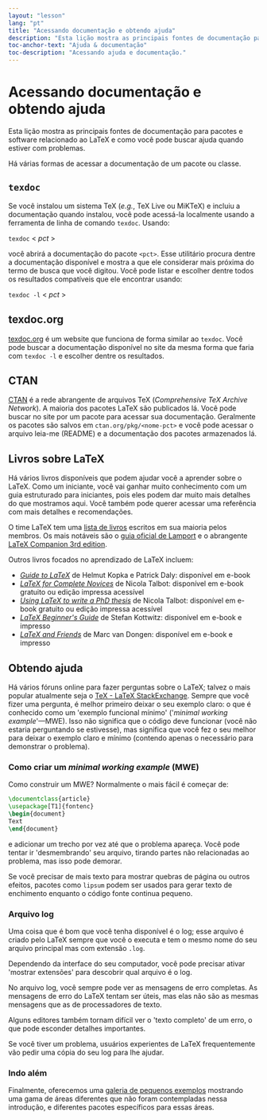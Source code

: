 ```yaml
---
layout: "lesson"
lang: "pt"
title: "Acessando documentação e obtendo ajuda"
description: "Esta lição mostra as principais fontes de documentação para pacotes e software relacionado ao LaTeX e como você pode buscar ajuda quando estiver com problemas."
toc-anchor-text: "Ajuda & documentação"
toc-description: "Acessando ajuda e documentação."
---
```


# Acessando documentação e obtendo ajuda

<span
  class="summary">Esta lição mostra as principais fontes de documentação para
  pacotes e software relacionado ao LaTeX e como você pode buscar ajuda quando
  estiver com problemas.</span>

Há várias formas de acessar a documentação de um pacote ou classe.

## `texdoc`

Se você instalou um sistema TeX (_e.g._, TeX Live ou MiKTeX) e incluiu a
documentação quando instalou, você pode acessá-la localmente usando a ferramenta
de linha de comando `texdoc`.  Usando:

`texdoc` < _pct_ >

você abrirá a documentação do pacote `<pct>`.  Esse utilitário procura dentre
a documentação disponível e mostra a que ele considerar mais próxima do termo
de busca que você digitou.  Você pode listar e escolher dentre todos os
resultados compatíveis que ele encontrar usando:

`texdoc -l` < _pct_ >

## texdoc.org

[texdoc.org](https://texdoc.org/) é um website que funciona de forma similar ao
`texdoc`.  Você pode buscar a documentação disponível no site da mesma forma
que faria com `texdoc -l` e escolher dentre os resultados.

## CTAN

[CTAN](https://www.ctan.org) é a rede abrangente de arquivos TeX
(_Comprehensive TeX Archive Network_).  A maioria dos pacotes LaTeX são
publicados lá.  Você pode buscar no site por um pacote para acessar sua
documentação.  Geralmente os pacotes são salvos em `ctan.org/pkg/<nome-pct>`
e você pode acessar o arquivo leia-me (README) e a documentação dos pacotes
armazenados lá.

## Livros sobre LaTeX

Há vários livros disponíveis que podem ajudar você a aprender sobre o LaTeX.
Como um iniciante, você vai ganhar muito conhecimento com um guia estruturado
para iniciantes, pois eles podem dar muito mais detalhes do que mostramos aqui.
Você também pode querer acessar uma referência com mais detalhes e
recomendações.

O time LaTeX tem uma [lista de livros](https://www.latex-project.org/help/books)
escritos em sua maioria pelos membros.  Os mais notáveis são o
[guia oficial de Lamport](https://www.informit.com/store/latex-a-document-preparation-system-9780201529838)
e o abrangente
[LaTeX Companion 3rd edition](https://www.informit.com/store/latex-companion-parts-i-ii-3rd-edition-9780138166489).

Outros livros focados no aprendizado de LaTeX incluem:

- [_Guide to
  LaTeX_](https://www.informit.com/store/guide-to-latex-9780132651714) de Helmut
  Kopka e Patrick Daly: disponível em e-book
- [_LaTeX for Complete Novices_](https://www.dickimaw-books.com/latex/novices/)
  de Nicola Talbot: disponível em e-book gratuito ou edição impressa acessível
- [_Using LaTeX to write a PhD
  thesis_](https://www.dickimaw-books.com/latex/thesis/)
  de Nicola Talbot: disponível em e-book gratuito ou edição impressa acessível
- [_LaTeX Beginner's Guide_](https://www.packtpub.com/gb/hardware-and-creative/latex-beginners-guide)
  de Stefan Kottwitz: disponível em e-book e impresso
- [_LaTeX and Friends_](https://www.springer.com/gp/book/9783642238154)
  de Marc van Dongen: disponível em e-book e impresso

## Obtendo ajuda

Há vários fóruns online para fazer perguntas sobre o LaTeX;  talvez o mais
popular atualmente seja o
[TeX - LaTeX StackExchange](https://tex.stackexchange.com).  Sempre que você
fizer uma pergunta, é melhor primeiro deixar o seu exemplo claro:  o que é
conhecido como um 'exemplo funcional mínimo'
('_minimal working example_'&mdash;MWE).  Isso não significa que o código deve
funcionar (você não estaria perguntando se estivesse), mas significa que você
fez o seu melhor para deixar o exemplo claro e mínimo (contendo apenas o
necessário para demonstrar o problema).

### Como criar um _minimal working example_ (MWE)

Como construir um MWE?  Normalmente o mais fácil é começar de:

```latex
\documentclass{article}
\usepackage[T1]{fontenc}
\begin{document}
Text
\end{document}
```

e adicionar um trecho por vez até que o problema apareça.  Você pode tentar ir
'desmembrando' seu arquivo, tirando partes não relacionadas ao problema, mas
isso pode demorar.

<p
  class="hint">Se você precisar de mais texto para mostrar quebras de página ou
  outros efeitos, pacotes como <code>lipsum</code> podem ser usados para gerar
  texto de enchimento enquanto o código fonte continua pequeno.</p>

### Arquivo log

Uma coisa que é bom que você tenha disponível é o log;  esse arquivo é criado
pelo LaTeX sempre que você o executa e tem o mesmo nome do seu arquivo principal
mas com extensão `.log`.

<p
  class="hint">Dependendo da interface do seu computador, você pode
  precisar ativar 'mostrar extensões' para descobrir qual arquivo é o log.</p>

No arquivo log, você sempre pode ver as mensagens de erro completas.  As
mensagens de erro do LaTeX tentam ser úteis, mas elas não são as mesmas
mensagens que as de processadores de texto.

<p
  class="hint">Alguns editores também tornam difícil ver o 'texto completo' de
  um erro, o que pode esconder detalhes importantes.</p>

Se você tiver um problema, usuários experientes de LaTeX frequentemente vão
pedir uma cópia do seu log para lhe ajudar.

### Indo além

Finalmente, oferecemos uma [galeria de pequenos exemplos](extra-01) mostrando
uma gama de áreas diferentes que não foram contempladas nessa introdução, e
diferentes pacotes específicos para essas áreas.
